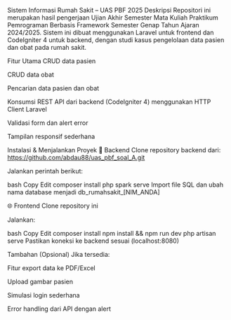 Sistem Informasi Rumah Sakit – UAS PBF 2025
Deskripsi
Repositori ini merupakan hasil pengerjaan Ujian Akhir Semester Mata Kuliah Praktikum Pemrograman Berbasis Framework Semester Genap Tahun Ajaran 2024/2025.
Sistem ini dibuat menggunakan Laravel untuk frontend dan CodeIgniter 4 untuk backend, dengan studi kasus pengelolaan data pasien dan obat pada rumah sakit.

Fitur Utama
CRUD data pasien

CRUD data obat

Pencarian data pasien dan obat

Konsumsi REST API dari backend (CodeIgniter 4) menggunakan HTTP Client Laravel

Validasi form dan alert error

Tampilan responsif sederhana

Instalasi & Menjalankan Proyek
🔧 Backend
Clone repository backend dari:
https://github.com/abdau88/uas_pbf_soal_A.git

Jalankan perintah berikut:

bash
Copy
Edit
composer install
php spark serve
Import file SQL dan ubah nama database menjadi db_rumahsakit_[NIM_ANDA]

🌐 Frontend
Clone repository ini

Jalankan:

bash
Copy
Edit
composer install
npm install && npm run dev
php artisan serve
Pastikan koneksi ke backend sesuai (localhost:8080)

Tambahan (Opsional)
Jika tersedia:

Fitur export data ke PDF/Excel

Upload gambar pasien

Simulasi login sederhana

Error handling dari API dengan alert
